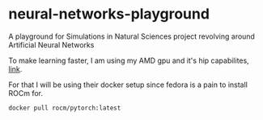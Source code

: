 # neural-networks-playground

A playground for Simulations in Natural Sciences project revolving around Artificial Neural Networks

To make learning faster, I am using my AMD gpu and it's hip capabilites, [link](https://docs.amd.com/bundle/ROCm-Deep-Learning-Guide-v5.4.3/page/Frameworks_Installation.html#d2839e1290).

For that I will be using their docker setup since fedora is a pain to install ROCm for.

```bash
docker pull rocm/pytorch:latest
```
